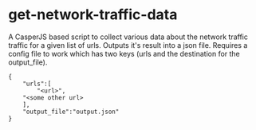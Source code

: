 # get-network-traffic-data

A CasperJS based script to collect various data about the network traffic traffic for a given list of urls. 
Outputs it's result into a json file. Requires a config file to work which has two keys (urls and the destination for the output_file).

```
{
	"urls":[
		"<url>",
    "<some other url>
	],
	"output_file":"output.json"
}
```

